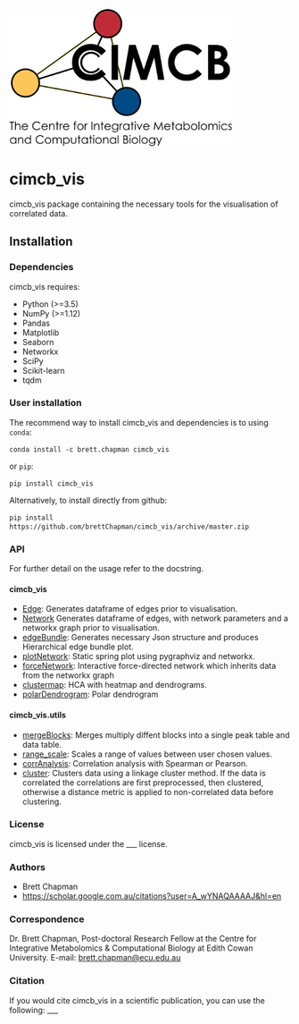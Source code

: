 <img src="cimcb_logo.png" alt="drawing" width="400"/>

# cimcb_vis
cimcb_vis package containing the necessary tools for the visualisation of correlated data.

## Installation

### Dependencies
cimcb_vis requires:
- Python (>=3.5)
- NumPy (>=1.12)
- Pandas
- Matplotlib
- Seaborn
- Networkx
- SciPy
- Scikit-learn
- tqdm

### User installation
The recommend way to install cimcb_vis and dependencies is to using ``conda``:
```console
conda install -c brett.chapman cimcb_vis
```
or ``pip``:
```console
pip install cimcb_vis
```
Alternatively, to install directly from github:
```console
pip install https://github.com/brettChapman/cimcb_vis/archive/master.zip
```

### API
For further detail on the usage refer to the docstring.

#### cimcb_vis
- [Edge](https://github.com/brettChapman//cimcb_vis/blob/master/cimcb_vis/Edge.py): Generates dataframe of edges prior to visualisation.
- [Network](https://github.com/brettChapman//cimcb_vis/blob/master/cimcb_vis/Network.py) Generates dataframe of edges, with network parameters and a networkx graph prior to visualisation.
- [edgeBundle](https://github.com/brettChapman/cimcb_vis/blob/master/cimcb_vis/edgeBundle.py): Generates necessary Json structure and produces Hierarchical edge bundle plot.
- [plotNetwork](https://github.com/brettChapman/cimcb_vis/blob/master/cimcb_vis/plotNetwork.py): Static spring plot using pygraphviz and networkx.
- [forceNetwork](https://github.com/brettChapman/cimcb_vis/blob/master/cimcb_vis/forceNetwork.py): Interactive force-directed network which inherits data from the networkx graph
- [clustermap](https://github.com/brettChapman/cimcb_vis/blob/master/cimcb_vis/clustermap.py): HCA with heatmap and dendrograms.
- [polarDendrogram](https://github.com/brettChapman/cimcb_vis/blob/master/cimcb_vis/polarDendrogram.py): Polar dendrogram

#### cimcb_vis.utils
- [mergeBlocks](https://github.com/brettChapman/cimcb_vis/blob/master/cimcb_vis/utils/mergeBlocks.py): Merges multiply diffent blocks into a single peak table and data table.
- [range_scale](https://github.com/brettChapman/cimcb_vis/blob/master/cimcb_vis/utils/range_scale.py): Scales a range of values between user chosen values.
- [corrAnalysis](https://github.com/brettChapman/cimcb_vis/blob/master/cimcb_vis/corrAnalysis.py): Correlation analysis with Spearman or Pearson.
- [cluster](https://github.com/brettChapman/cimcb_vis/blob/master/cimcb_vis/utils/spatialClustering.py): Clusters data using a linkage cluster method. If the data is correlated the correlations are first preprocessed, then clustered, otherwise a distance metric is applied to non-correlated data before clustering.

### License
cimcb_vis is licensed under the ___ license.

### Authors
- Brett Chapman
- https://scholar.google.com.au/citations?user=A_wYNAQAAAAJ&hl=en

### Correspondence
Dr. Brett Chapman, Post-doctoral Research Fellow at the Centre for Integrative Metabolomics & Computational Biology at Edith Cowan University.
E-mail: brett.chapman@ecu.edu.au

### Citation
If you would cite cimcb_vis in a scientific publication, you can use the following: ___
